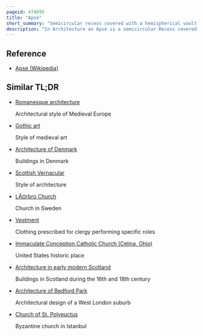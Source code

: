 ```yaml
---
pageid: 474695
title: "Apse"
short_summary: "Semicircular recess covered with a hemispherical vault or semi-dome"
description: "In Architecture an Apse is a semicircular Recess covered with a hemispherical Vault or Semi-Dome also known as an Exedra. In Byzantine, Romanesque, and Gothic Christian Church Architecture, the Term is applied to a semi-circular or polygonal Termination of the main Building at the liturgical east End, regardless of the Shape of the Roof, which may be flat, sloping, domed, or hemispherical. Smaller apses are found elsewhere, especially in shrines."
---
```


## Reference

- [Apse (Wikipedia)](https://en.wikipedia.org/?curid=474695)

## Similar TL;DR

- [Romanesque architecture](/tldr/en/romanesque-architecture)

  Architectural style of Medieval Europe

- [Gothic art](/tldr/en/gothic-art)

  Style of medieval art

- [Architecture of Denmark](/tldr/en/architecture-of-denmark)

  Buildings in Denmark

- [Scottish Vernacular](/tldr/en/scottish-vernacular)

  Style of architecture

- [LÃ¤rbro Church](/tldr/en/larbro-church)

  Church in Sweden

- [Vestment](/tldr/en/vestment)

  Clothing prescribed for clergy performing specific roles

- [Immaculate Conception Catholic Church (Celina, Ohio)](/tldr/en/immaculate-conception-catholic-church-celina-ohio)

  United States historic place

- [Architecture in early modern Scotland](/tldr/en/architecture-in-early-modern-scotland)

  Buildings in Scotland during the 16th and 18th century

- [Architecture of Bedford Park](/tldr/en/architecture-of-bedford-park)

  Architectural design of a West London suburb

- [Church of St. Polyeuctus](/tldr/en/church-of-st-polyeuctus)

  Byzantine church in Istanbul
